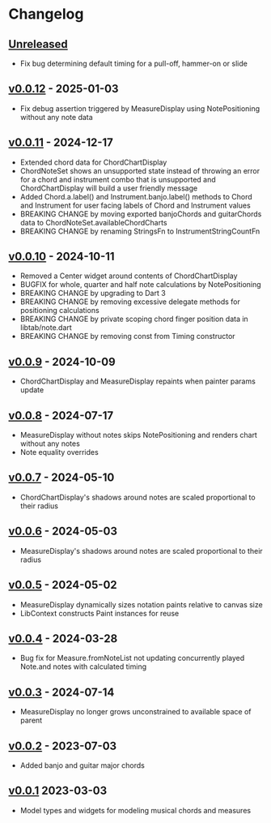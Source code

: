 # Changelog

## [Unreleased]

* Fix bug determining default timing for a pull-off, hammer-on or slide

## [v0.0.12] - 2025-01-03

* Fix debug assertion triggered by MeasureDisplay using NotePositioning without any note data

## [v0.0.11] - 2024-12-17

* Extended chord data for ChordChartDisplay
* ChordNoteSet shows an unsupported state instead of throwing an error for a chord and instrument
  combo that is unsupported and ChordChartDisplay will build a user friendly message
* Added Chord.a.label() and Instrument.banjo.label() methods to Chord and Instrument for user facing
  labels of Chord and Instrument values
* BREAKING CHANGE by moving exported banjoChords and guitarChords data to
  ChordNoteSet.availableChordCharts
* BREAKING CHANGE by renaming StringsFn to InstrumentStringCountFn

## [v0.0.10] - 2024-10-11

* Removed a Center widget around contents of ChordChartDisplay
* BUGFIX for whole, quarter and half note calculations by NotePositioning
* BREAKING CHANGE by upgrading to Dart 3
* BREAKING CHANGE by removing excessive delegate methods for positioning calculations
* BREAKING CHANGE by private scoping chord finger position data in libtab/note.dart
* BREAKING CHANGE by removing const from Timing constructor

## [v0.0.9] - 2024-10-09

* ChordChartDisplay and MeasureDisplay repaints when painter params update

## [v0.0.8] - 2024-07-17

* MeasureDisplay without notes skips NotePositioning and renders chart without any notes
* Note equality overrides

## [v0.0.7] - 2024-05-10

* ChordChartDisplay's shadows around notes are scaled proportional to their radius

## [v0.0.6] - 2024-05-03

* MeasureDisplay's shadows around notes are scaled proportional to their radius 

## [v0.0.5] - 2024-05-02

* MeasureDisplay dynamically sizes notation paints relative to canvas size
* LibContext constructs Paint instances for reuse

## [v0.0.4] - 2024-03-28

* Bug fix for Measure.fromNoteList not updating concurrently played Note.and notes with calculated
  timing

## [v0.0.3] - 2024-07-14

* MeasureDisplay no longer grows unconstrained to available space of parent

## [v0.0.2] - 2023-07-03

* Added banjo and guitar major chords

## [v0.0.1] 2023-03-03

* Model types and widgets for modeling musical chords and measures

[Unreleased]: https://github.com/eighty4/libtab/compare/v0.0.12...HEAD
[v0.0.12]: https://github.com/eighty4/libtab/compare/v0.0.11...v0.0.12
[v0.0.11]: https://github.com/eighty4/libtab/compare/v0.0.10...v0.0.11
[v0.0.10]: https://github.com/eighty4/libtab/compare/v0.0.9...v0.0.10
[v0.0.9]: https://github.com/eighty4/libtab/compare/v0.0.8...v0.0.9
[v0.0.8]: https://github.com/eighty4/libtab/compare/v0.0.7...v0.0.8
[v0.0.7]: https://github.com/eighty4/libtab/compare/v0.0.6...v0.0.7
[v0.0.6]: https://github.com/eighty4/libtab/compare/v0.0.5...v0.0.6
[v0.0.5]: https://github.com/eighty4/libtab/compare/v0.0.4...v0.0.5
[v0.0.4]: https://github.com/eighty4/libtab/compare/v0.0.3...v0.0.4
[v0.0.3]: https://github.com/eighty4/libtab/compare/v0.0.2...v0.0.3
[v0.0.2]: https://github.com/eighty4/libtab/compare/v0.0.1...v0.0.2
[v0.0.1]: https://github.com/eighty4/libtab/releases/tag/v0.0.1

